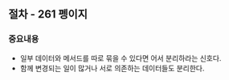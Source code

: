 ## 절차 - 261 펭이지

### 중요내용

- 일부 데이터와 메서드를 따로 묶을 수 있다면 어서 분리하라는 신호다.
- 함께 변경되는 일이 많거나 서로 의존하는 데이터들도 분리한다.
